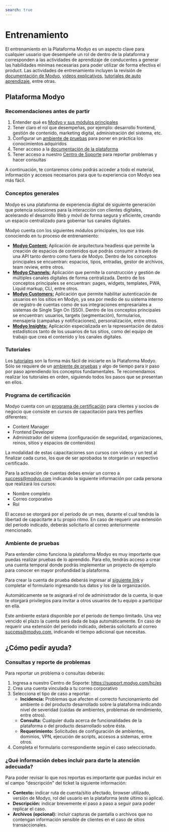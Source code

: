 ```yaml
---
search: true
---
```


# Entrenamiento

El entrenamiento en la Plataforma Modyo es un aspecto clave para cualquier usuario que desempeñe un rol de dentro de la plataforma y corresponden a las actividades de aprendizaje de conducentes a generar las habilidades mínimas necesarias para poder utilizar de forma efectiva el product. Las actividades de entrenamiento incluyen la revisión de [documentación de Modyo](/es/platform), [videos explicativos](https://www.youtube.com/channel/UCfss-k1zmkszMoNKzYRoGew), [tutoriales de auto aprendizaje](/es/platform/tutorials), entre otras.

## Plataforma Modyo

### Recomendaciones antes de partir
1. Entender qué es [Modyo y sus módulos principales](https://www.modyo.com/platform)
2. Tener claro el rol que desempeñas, por ejemplo: desarrollo frontend, gestión de contenido, marketing digital, administración del sistema, etc.
3. Configurar un [ambiente de pruebas](https://platform.modyo.cloud/onboarding) para poner en práctica los conocimientos adquiridos
4. Tener acceso a la [documentación de la plataforma](/es/platform/core)
5. Tener acceso a nuestro [Centro de Soporte](https://support.modyo.com/hc/es) para reportar problemas y hacer consultas

A continuación, te contaremos cómo podrás acceder a todo el material, información y accesos necesarios para que tu experiencia con Modyo sea más fácil.

### Conceptos generales
Modyo es una plataforma de experiencia digital de siguiente generación que potencia soluciones para la interacción con clientes digitales, acelerando el desarrollo Web y móvil de forma segura y eficiente, creando un espacio centralizado para gobernar tus canales digitales.

Modyo cuenta con los siguientes módulos principales, los que irás conociendo en tu proceso de entrenamiento:
- [**Modyo Content:**](/es/platform/content) Aplicación de arquitectura headless que permite la creación de espacios de contenidos que podrás consumir a través de una API tanto dentro como fuera de Modyo. Dentro de los conceptos principales se encuentran: espacios, tipos, entradas, gestor de archivos, team review, entre otros.
- [**Modyo Channels:**](/es/platform/channels) Aplicación que permite la construcción y gestión de múltiples canales digitales de forma centralizada. Dentro de los conceptos principales se encuentran: pages, widgets, templates, PWA, Liquid markup, CLI, entre otros.
- [**Modyo Customers:**](/es/platform/customers) Aplicación que permite habilitar autenticación de usuarios en los sitios en Modyo, ya sea por medio de su sistema interno de registro de cuentas como de sus integraciones empresariales a sistemas de Single Sign On (SSO). Dentro de los conceptos principales se encuentran: usuarios, targets (segmentación), formularios, mensajería (campañas y notificaciones), personalización, entre otros.
- [**Modyo Insights:**](/es/platform/insights) Aplicación especializada en la representación de datos estadísticos tanto de los usuarios de tus sitios, como del equipo de trabajo que crea el contenido y los canales digitales.

### Tutoriales
Los [tutoriales](/es/platform/tutorials) son la forma más fácil de iniciarte en la Plataforma Modyo. Sólo se requiere de un [ambiente de pruebas](/es/platform/training.html#ambiente-de-pruebas) y algo de tiempo para ir paso por paso aprendiendo los conceptos fundamentales.
Te recomendamos realizar los tutoriales en orden, siguiendo todos los pasos que se presentan en ellos.

### Programa de certificación
Modyo cuenta con un [programa de certificación](https://training.modyo.com/catalog) para clientes y socios de negocio que consiste en cursos de capacitación para tres perfiles diferentes:
- Content Manager
- Frontend Developer
- Administrador del sistema (configuración de seguridad, organizaciones, reinos, sitios y espacios de contenidos)

La modalidad de estas capacitaciones son cursos con videos y un test al finalizar cada curso, los que de ser aprobados te otorgarán un respectivo certificado.
 
Para la activación de cuentas debes enviar un correo a [success@modyo.com](mailto:success@modyo.com) indicando la siguiente información por cada persona que realizará los cursos:
- Nombre completo
- Correo corporativo
- Rol
 
El acceso se otorgará por el período de un mes, durante el cual tendrás la libertad de capacitarte a tu propio ritmo. En caso de requerir una extensión del período indicado, deberás solicitarlo al correo anteriormente mencionado.

### Ambiente de pruebas
Para entender cómo funciona la plataforma Modyo es muy importante que puedas realizar pruebas de lo aprendido. Para ello, tendrás acceso a crear una cuenta temporal donde podrás implementar un proyecto de ejemplo para conocer en mayor profundidad la plataforma.

Para crear la cuenta de prueba deberás ingresar al [siguiente link](https://platform.modyo.cloud/onboarding) y completar el formulario ingresando tus datos y los de la organización.

Automáticamente se te asignará el rol de administrador de la cuenta, lo que te otorgará privilegios para invitar a otros usuarios de tu equipo a participar en ella.

Este ambiente estará disponible por el período de tiempo limitado. Una vez vencido el plazo la cuenta será dada de baja automáticamente. En caso de requerir una extensión del período indicado, deberás solicitarlo al correo [success@modyo.com](mailto:success@modyo.com), indicando el tiempo adicional que necesitas.

## ¿Cómo pedir ayuda?

### Consultas y reporte de problemas
Para reportar un problema o consultas deberás:
1. Ingresa a nuestro Centro de Soporte: https://support.modyo.com/hc/es
2. Crea una cuenta vinculada a tu correo corporativo
3. Selecciona el tipo de caso a reportar:
    - **Incidencia:** Problemas que afecten el correcto funcionamiento del ambiente o del producto desarrollado sobre la plataforma indicando nivel de severidad (caídas de ambientes, problemas de rendimiento, entre otros).
    - **Consulta:** Cualquier duda acerca de funcionalidades de la plataforma o del producto desarrollado sobre ésta.
    - **Requerimiento:** Solicitudes de configuración de ambientes, dominios, VPN, ejecución de scripts, accesos a sistemas, entre otros.
4. Completa el formulario correspondiente según el caso seleccionado.

### ¿Qué información debes incluir para darte la atención adecuada?
Para poder revisar lo que nos reportas es importante que puedas incluir en el campo "descripción" del ticket la siguiente información:
- **Contexto:** indicar ruta de cuenta/sitio afectado, browser utilizado, versión de Modyo, rol del usuario en la plataforma (este último si aplica).
- **Descripción:** indicar brevemente el paso a paso a seguir para poder replicar el caso.
- **Archivos (opcional):** incluir capturas de pantalla o archivos que no contengan información sensible de clientes en el caso de sitios transaccionales.